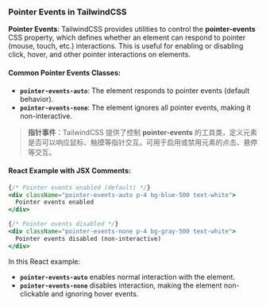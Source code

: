 ### Pointer Events in TailwindCSS

**Pointer Events**: TailwindCSS provides utilities to control the **pointer-events** CSS property, which defines whether an element can respond to pointer (mouse, touch, etc.) interactions. This is useful for enabling or disabling click, hover, and other pointer interactions on elements.

#### Common Pointer Events Classes:
- **`pointer-events-auto`**: The element responds to pointer events (default behavior).
- **`pointer-events-none`**: The element ignores all pointer events, making it non-interactive.

> **指针事件**：TailwindCSS 提供了控制 **pointer-events** 的工具类，定义元素是否可以响应鼠标、触摸等指针交互。可用于启用或禁用元素的点击、悬停等交互。 

#### React Example with JSX Comments:

```jsx
{/* Pointer events enabled (default) */}
<div className="pointer-events-auto p-4 bg-blue-500 text-white">
  Pointer events enabled
</div>

{/* Pointer events disabled */}
<div className="pointer-events-none p-4 bg-gray-500 text-white">
  Pointer events disabled (non-interactive)
</div>
```

In this React example:
- **`pointer-events-auto`** enables normal interaction with the element.
- **`pointer-events-none`** disables interaction, making the element non-clickable and ignoring hover events.